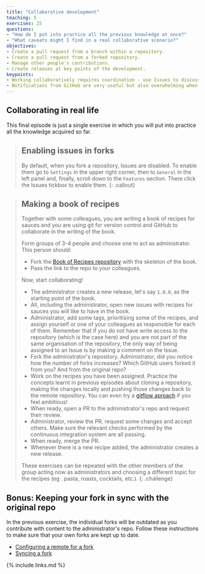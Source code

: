 ```yaml
---
title: "Collaborative development"
teaching: 5
exercises: 25
questions:
- "How do I put into practice all the previous knowledge at once?"
- "What caveats might I find in a real collaborative scenario?"
objectives:
- Create a pull request from a branch within a repository.
- Create a pull request from a forked repository.
- Manage other people's contributions.
- Create releases at key points of the development.
keypoints:
- Working collaboratively requires coordination - use Issues to discuss with your colleagues who is doing what.
- Notifications from GitHub are very useful but also overwhelming when there are many contributions - you will need to manage them.
---
```


## Collaborating in real life

This final episode is just a single exercise in which you will put into practice all the
knowledge acquired so far.

> ## Enabling issues in forks
>
> By default, when you fork a repository, Issues are disabled. To enable
> them go to `Settings` in the upper right corner, then to `General` in the
> left panel and, finally, scroll down to the `Features` section. There
> click the Issues tickbox to enable them.
{: .callout}

> ## Making a book of recipes
>
> Together with some colleagues, you are writing a book of recipes for sauces
> and you are using git for version control and GitHub to collaborate in the
> writing of the book.
>
> Form groups of 3-4 people and choose one to act as administrator. This
> person should:
>- Fork the [Book of Recipes repository](https://github.com/ImperialCollegeLondon/book_of_recipes)
> with the skeleton of the book.
>- Pass the link to the repo to your colleagues.
>
> Now, start collaborating!
> - The administrator creates a new release, let's say `1.0.0`, as the starting point of
>   the book.
> - All, including the administrator, open new issues with recipes for sauces you
>  will like to have in the book.
> - Administrator, add some tags, prioritising some of the recipes, and assign
>  yourself or one of your colleagues as responsible for each of them.
>  Remember that if you do not have write access to the repository (which is the case here) 
>  and you are not part of the same organisation of the repository, the only way of being 
>  assigned to an Issue is by making a comment on the Issue.
> - Fork the administrator's repository. Administrator, did you notice how the
>  number of forks increases? Which GitHub users forked it from you? And from
>  the original repo?
> - Work on the recipes you have been assigned. Practice the concepts learnt
>  in previous episodes about cloning a repository, making the changes locally
>  and pushing those changes back to the remote repository. You can even try a
>  [gitflow aproach](https://nvie.com/posts/a-successful-git-branching-model/)
>  if you feel ambitious!
> - When ready, open a PR to the administrator's repo and request their review.
> - Administrator, review the PR, request some changes and accept others. Make sure the
>   relevant checks performed by the continuous integration system are all passing.
> - When ready, merge the PR.
> - Whenever there is a new recipe added, the administrator creates a new release.
>
> These exercises can be repeated with the other members of the group acting
> now as administrators and choosing a different topic for the recipes (eg
>. pasta, roasts, cocktails, etc.).
{: .challenge}

## Bonus: Keeping your fork in sync with the original repo

In the previous exercise, the individual forks will be outdated as you
contribute with content to the administrator's repo. Follow these
instructions to make sure that your own forks are kept up to date.

- [Configuring a remote for a fork](https://help.github.com/en/github/collaborating-with-issues-and-pull-requests/configuring-a-remote-for-a-fork)
- [Syncing a fork](https://help.github.com/en/github/collaborating-with-issues-and-pull-requests/syncing-a-fork)


{% include links.md %}
